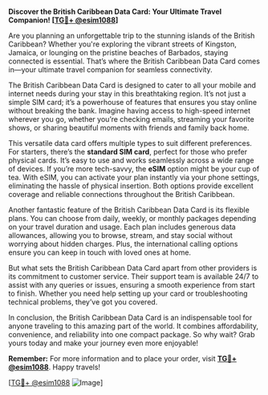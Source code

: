 **Discover the British Caribbean Data Card: Your Ultimate Travel Companion! [[TG💪+ @esim1088](https://t.me/s/esim1088)]**

Are you planning an unforgettable trip to the stunning islands of the British Caribbean? Whether you're exploring the vibrant streets of Kingston, Jamaica, or lounging on the pristine beaches of Barbados, staying connected is essential. That’s where the British Caribbean Data Card comes in—your ultimate travel companion for seamless connectivity.

The British Caribbean Data Card is designed to cater to all your mobile and internet needs during your stay in this breathtaking region. It’s not just a simple SIM card; it’s a powerhouse of features that ensures you stay online without breaking the bank. Imagine having access to high-speed internet wherever you go, whether you’re checking emails, streaming your favorite shows, or sharing beautiful moments with friends and family back home.

This versatile data card offers multiple types to suit different preferences. For starters, there’s the **standard SIM card**, perfect for those who prefer physical cards. It’s easy to use and works seamlessly across a wide range of devices. If you’re more tech-savvy, the **eSIM** option might be your cup of tea. With eSIM, you can activate your plan instantly via your phone settings, eliminating the hassle of physical insertion. Both options provide excellent coverage and reliable connections throughout the British Caribbean.

Another fantastic feature of the British Caribbean Data Card is its flexible plans. You can choose from daily, weekly, or monthly packages depending on your travel duration and usage. Each plan includes generous data allowances, allowing you to browse, stream, and stay social without worrying about hidden charges. Plus, the international calling options ensure you can keep in touch with loved ones at home.

But what sets the British Caribbean Data Card apart from other providers is its commitment to customer service. Their support team is available 24/7 to assist with any queries or issues, ensuring a smooth experience from start to finish. Whether you need help setting up your card or troubleshooting technical problems, they’ve got you covered.

In conclusion, the British Caribbean Data Card is an indispensable tool for anyone traveling to this amazing part of the world. It combines affordability, convenience, and reliability into one compact package. So why wait? Grab yours today and make your journey even more enjoyable! 

**Remember:** For more information and to place your order, visit **[TG💪+ @esim1088](https://t.me/s/esim1088)**. Happy travels!

[[TG💪+ @esim1088](https://t.me/s/esim1088) ![Image](https://i.postimg.cc/Y0z9fWf4/image.png)]